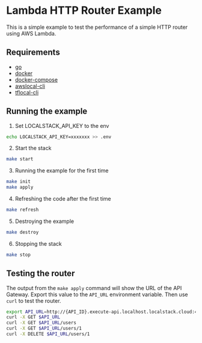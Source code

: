 # Lambda HTTP Router Example

This is a simple example to test the performance of a simple HTTP router using AWS Lambda.

## Requirements
* [go](https://golang.org/)
* [docker](https://www.docker.com/)
* [docker-compose](https://docs.docker.com/compose/install/)
* [awslocal-cli](https://github.com/localstack/awscli-local)
* [tflocal-cli](https://github.com/localstack/terraform-local)

## Running the example
1. Set LOCALSTACK_API_KEY to the env
```bash
echo LOCALSTACK_API_KEY=xxxxxxx >> .env
``` 
2. Start the stack
```bash
make start
```
3. Running the example for the first time
```bash
make init
make apply
```
4. Refreshing the code after the first time
```bash
make refresh
```
5. Destroying the example
```bash
make destroy
```
6. Stopping the stack
```bash
make stop
``` 

## Testing the router
The output from the `make apply` command will show the URL of the API Gateway. Export this value to the `API_URL` environment variable. Then use `curl` to test the router.

```bash
export API_URL=http://{API_ID}.execute-api.localhost.localstack.cloud:4566
curl -X GET $API_URL
curl -X GET $API_URL/users
curl -X GET $API_URL/users/1
curl -X DELETE $API_URL/users/1
```  